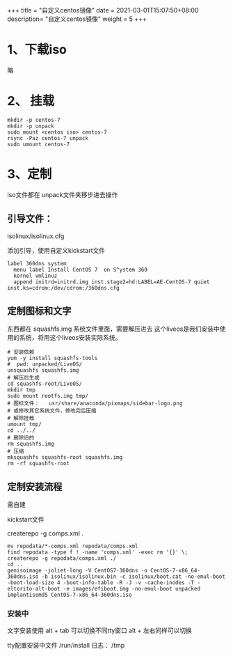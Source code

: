 +++
title = "自定义centos镜像"
date =  2021-03-01T15:07:50+08:00
description= "自定义centos镜像"
weight = 5
+++


# 1、下载iso

略

# 2、 挂载

```shell
mkdir -p centos-7
mkdir -p unpack
sudo mount <centos iso> centos-7
rsync -Paz centos-7 unpack
sudo umount centos-7
```

# 3、定制

iso文件都在 unpack文件夹移步进去操作

##  引导文件：

isolinux/isolinux.cfg

添加引导，使用自定义kickstart文件

```shell
label 360dns system
  menu label Install CentOS 7  on S^ystem 360
  kernel vmlinuz
  append initrd=initrd.img inst.stage2=hd:LABEL=AE-CentOS-7 quiet inst.ks=cdrom:/dev/cdrom:/360dns.cfg

```

## 定制图标和文字

东西都在 squashfs.img 系统文件里面，需要解压进去
这个liveos是我们安装中使用的系统，将用这个liveos安装实际系统。

```shell
# 安装依赖
yum -y install squashfs-tools
#  pwd: unpacked/LiveOS/
unsquashfs squashfs.img
# 解压后生成
cd squashfs-root/LiveOS/
mkdir tmp
sudo mount rootfs.img tmp/
# 图标文件：   usr/share/anaconda/pixmaps/sidebar-logo.png 
# 或修改其它系统文件，修改完后压缩
# 解除挂载
umount tmp/
cd ../../
# 删除旧的
rm squashfs.img
# 压缩
mksquashfs squashfs-root squashfs.img
rm -rf squashfs-root
```


## 定制安装流程

需自建

kickstart文件

createrepo -g comps.xml .

```shell
mv repodata/*-comps.xml repodata/comps.xml
find repodata -type f ! -name 'comps.xml' -exec rm '{}' \;
createrepo -g repodata/comps.xml ./
cd ..
genisoimage -joliet-long -V CentOS7-360dns -o CentOS-7-x86_64-360dns.iso -b isolinux/isolinux.bin -c isolinux/boot.cat -no-emul-boot -boot-load-size 4 -boot-info-table -R -J -v -cache-inodes -T -eltorito-alt-boot -e images/efiboot.img -no-emul-boot unpacked
implantisomd5 CentOS-7-x86_64-360dns.iso
```

### 安装中

文字安装使用 alt + tab 可以切换不同tty窗口
alt + 左右同样可以切换

tty配置安装中文件
/run/install
日志： /tmp
